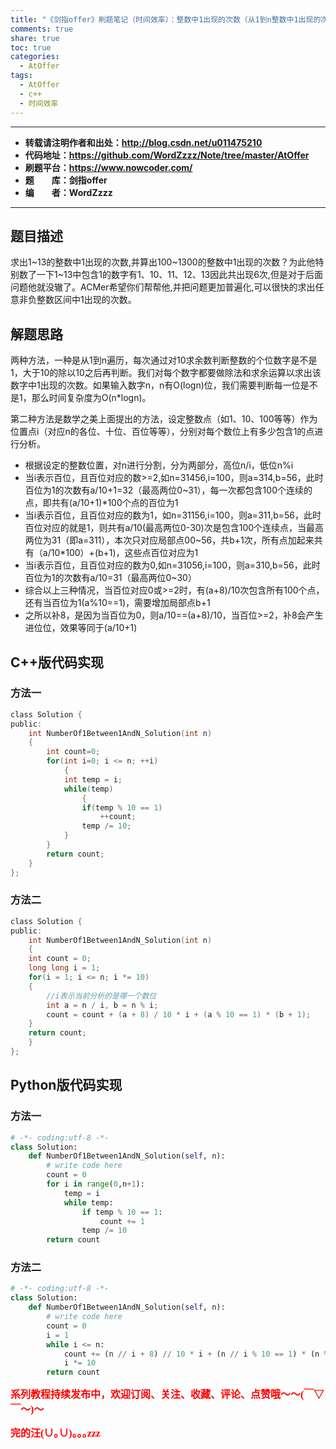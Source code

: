 ```yaml
---
title: "《剑指offer》刷题笔记（时间效率）：整数中1出现的次数（从1到n整数中1出现的次数）"
comments: true
share: true
toc: true
categories:
  - AtOffer
tags:
  - AtOffer
  - c++
  - 时间效率
---
```


----------

- **转载请注明作者和出处：http://blog.csdn.net/u011475210**
- **代码地址：https://github.com/WordZzzz/Note/tree/master/AtOffer**
- **刷题平台：https://www.nowcoder.com/**
- **题&emsp;&emsp;库：剑指offer**
- **编&emsp;&emsp;者：WordZzzz**

----------

## 题目描述

求出1~13的整数中1出现的次数,并算出100~1300的整数中1出现的次数？为此他特别数了一下1~13中包含1的数字有1、10、11、12、13因此共出现6次,但是对于后面问题他就没辙了。ACMer希望你们帮帮他,并把问题更加普遍化,可以很快的求出任意非负整数区间中1出现的次数。

## 解题思路

两种方法，一种是从1到n遍历，每次通过对10求余数判断整数的个位数字是不是1，大于10的除以10之后再判断。我们对每个数字都要做除法和求余运算以求出该数字中1出现的次数。如果输入数字n，n有O(logn)位，我们需要判断每一位是不是1，那么时间复杂度为O(n*logn)。

第二种方法是数学之美上面提出的方法，设定整数点（如1、10、100等等）作为位置点i（对应n的各位、十位、百位等等），分别对每个数位上有多少包含1的点进行分析。

- 根据设定的整数位置，对n进行分割，分为两部分，高位n/i，低位n%i
- 当i表示百位，且百位对应的数>=2,如n=31456,i=100，则a=314,b=56，此时百位为1的次数有a/10+1=32（最高两位0~31），每一次都包含100个连续的点，即共有(a/10+1)*100个点的百位为1
- 当i表示百位，且百位对应的数为1，如n=31156,i=100，则a=311,b=56，此时百位对应的就是1，则共有a/10(最高两位0-30)次是包含100个连续点，当最高两位为31（即a=311），本次只对应局部点00~56，共b+1次，所有点加起来共有（a/10*100）+(b+1)，这些点百位对应为1
- 当i表示百位，且百位对应的数为0,如n=31056,i=100，则a=310,b=56，此时百位为1的次数有a/10=31（最高两位0~30）
- 综合以上三种情况，当百位对应0或>=2时，有(a+8)/10次包含所有100个点，还有当百位为1(a%10==1)，需要增加局部点b+1
- 之所以补8，是因为当百位为0，则a/10==(a+8)/10，当百位>=2，补8会产生进位位，效果等同于(a/10+1)

## C++版代码实现

### 方法一

```c
class Solution {
public:
    int NumberOf1Between1AndN_Solution(int n)
    {
        int count=0;
        for(int i=0; i <= n; ++i)
            {
            int temp = i;
            while(temp)
                {
                if(temp % 10 == 1)
                    ++count;
                temp /= 10;
            }
        }
        return count;
    }
};
```

### 方法二

```c
class Solution {
public:
    int NumberOf1Between1AndN_Solution(int n)
    {
    int count = 0;
    long long i = 1;
    for(i = 1; i <= n; i *= 10)
    {
        //i表示当前分析的是哪一个数位
        int a = n / i, b = n % i;
        count = count + (a + 8) / 10 * i + (a % 10 == 1) * (b + 1);
    }
    return count;
    }
};
```

## Python版代码实现

### 方法一

```python
# -*- coding:utf-8 -*-
class Solution:
    def NumberOf1Between1AndN_Solution(self, n):
        # write code here
        count = 0
        for i in range(0,n+1):
            temp = i
            while temp:
                if temp % 10 == 1:
                    count += 1
                temp /= 10
        return count
```

### 方法二

```python
# -*- coding:utf-8 -*-
class Solution:
    def NumberOf1Between1AndN_Solution(self, n):
        # write code here
        count = 0
        i = 1
        while i <= n:
            count += (n // i + 8) // 10 * i + (n // i % 10 == 1) * (n % i + 1)
            i *= 10
        return count
```

**<font color="red" size=3 face="仿宋">系列教程持续发布中，欢迎订阅、关注、收藏、评论、点赞哦～～(￣▽￣～)～</font>**

**<font color="red" size=3 face="仿宋">完的汪(∪｡∪)｡｡｡zzz</font>**